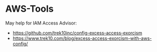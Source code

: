 # AWS-Tools

May help for IAM Access Advisor:

- https://github.com/trek10inc/config-excess-access-exorcism
- https://www.trek10.com/blog/excess-access-exorcism-with-aws-config/